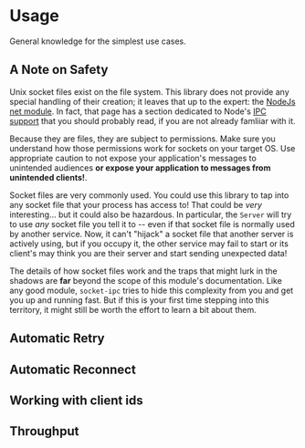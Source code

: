 # Usage

General knowledge for the simplest use cases. 

## A Note on Safety

Unix socket files exist on the file system. This library does not provide any special handling of their
creation; it leaves that up to the expert: the [NodeJs net module](https://nodejs.org/api/net.html). In fact, 
that page has a section dedicated to Node's [IPC support](https://nodejs.org/api/net.html#net_ipc_support)
that you should probably read, if you are not already famliiar with it.

Because they are files, they are subject to permissions. Make sure you understand how those permissions work 
for sockets on your target OS. Use appropriate caution to not expose your application's messages to unintended
audiences **or expose your application to messages from unintended clients!**.

Socket files are very commonly used. You could use this library to tap into any socket file that your process has
access to! That could be _very_ interesting... but it could also be hazardous. In particular, the `Server` will
try to use _any_ socket file you tell it to -- even if that socket file is normally used by another service. Now, it 
can't "hijack" a socket file that another server is actively using, but if you occupy it, the other service may fail
to start or its client's may think you are their server and start sending unexpected data!

The details of how socket files work and the traps that might lurk in the shadows are **far** beyond the scope of this
module's documentation. Like any good module, `socket-ipc` tries to hide this complexity from you and get you up
and running fast. But if this is your first time stepping into this territory, it might still be worth the effort to
learn a bit about them.  

## Automatic Retry

## Automatic Reconnect

## Working with client ids

## Throughput

